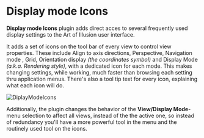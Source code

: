 # Display mode Icons

**Display mode Icons** plugin adds direct acces to several frequently used display settings to the Art of Illusion user interface.

It adds a set of icons on the tool bar of every view to control view properties. These include Align to axis directions, Perspective, Navigation mode , Grid, Orientation display *(the coordinates symbol)* and Display Mode *(a.k.a. Rendering style)*, with a dedicated icon for each mode. This makes changing settings, while working, much faster than browsing each setting thru application menus. There's also a tool tip text for every icon, explaining what each icon will do.

![DiplayModeIcons](https://github.com/ArtOfIllusion/DisplayModeIcons/assets/22843957/670736ca-aa16-44a3-bc90-414dff40f4ea)

Additionally, the plugin changes the behavior of the **View/Display Mode**-menu selection to affect all views, instead of the the active one, so instead of redundancy you'll have a more powerful tool in the menu and the routinely used tool on the icons.
